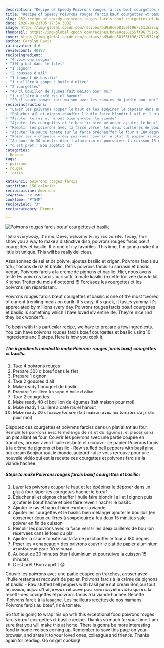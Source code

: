 ```yaml
---
description: "Recipe of Speedy Poivrons rouges farcis bœuf courgettes et basilic"
title: "Recipe of Speedy Poivrons rouges farcis bœuf courgettes et basilic"
slug: 952-recipe-of-speedy-poivrons-rouges-farcis-bouf-courgettes-et-basilic
date: 2020-09-21T05:17:54.303Z
image: https://img-global.cpcdn.com/recipes/bd9a0ce58155ff96/751x532cq70/poivrons-rouges-farcis-boeuf-courgettes-et-basilic-photo-principale-de-la-recette.jpg
thumbnail: https://img-global.cpcdn.com/recipes/bd9a0ce58155ff96/751x532cq70/poivrons-rouges-farcis-boeuf-courgettes-et-basilic-photo-principale-de-la-recette.jpg
cover: https://img-global.cpcdn.com/recipes/bd9a0ce58155ff96/751x532cq70/poivrons-rouges-farcis-boeuf-courgettes-et-basilic-photo-principale-de-la-recette.jpg
author: Carolyn Davis
ratingvalue: 4.6
reviewcount: 40193
recipeingredient:
- "4 poivrons rouges"
- "300 g buf dans le filet"
- "1 oignon"
- "2 gousses d ail"
- "1 bouquet de basilic"
- "1 cuillère à soupe d huile d olive"
- "2 courgettes"
- "40 cl bouillon de lgumes fait maison pour moi"
- "1 cuillère à café ras el hanout"
- "20 cl sauce tomate fait maison avec les tomates du jardin pour moi"
recipeinstructions:
- "Laver les poivrons couper le haut et les épépiner le déposer dans un plat à four râper les courgettes hacher le bœuf"
- "Éplucher ail et oignon chauffer l huile faire blondir l ail et l oignon puis ajouter le bœuf haché et bien faire revenir hacher le basilic"
- "Ajouter le ras el hanout bien enrober la viande"
- "Ajouter les courgettes et le basilic bien mélanger ajouter le bouillon (en conserver deux cuillères à soupe)cuire à feu doux 15 minutes saler poivrer en fin de cuisson"
- "Remplir les poivrons avec la farce verser les deux cuillères de bouillon réservées dans le fond du plat"
- "Ajouter la sauce tomate sur la farce préchauffer le four à 180 degrés"
- "Poser les « chapeaux » des poivrons couvrir le plat de papier aluminium et enfourner pour 30 minutes"
- "Au bout de 30 minutes ôter l aluminium et poursuivre la cuisson 15 minutes"
- "C est prêt ! Bon appétit 😋"
categories:
- Recipe
tags:
- poivrons
- rouges
- farcis

katakunci: poivrons rouges farcis 
nutrition: 150 calories
recipecuisine: American
preptime: "PT15M"
cooktime: "PT54M"
recipeyield: "3"
recipecategory: Dinner

---
```



![Poivrons rouges farcis bœuf courgettes et basilic](https://img-global.cpcdn.com/recipes/bd9a0ce58155ff96/751x532cq70/poivrons-rouges-farcis-boeuf-courgettes-et-basilic-photo-principale-de-la-recette.jpg)

Hello everybody, it's me, Dave, welcome to my recipe site. Today, I will show you a way to make a distinctive dish, poivrons rouges farcis bœuf courgettes et basilic. It is one of my favorites. This time, I'm gonna make it a little bit unique. This will be really delicious.

Assaisonnez de sel et de poivre, ajoutez basilic et origan. Poivrons farcis au tofu, flocons de riz et basilic, Petits poivrons farcis au sarrasin et basilic Vegan, Poivrons farcis à la crème de pignons et basilic. Hier, nous avons testé les poivrons farcis au risotto tomate basilic (recette trouvée dans le kit Kitchen Trotter du mois d&#39;octobre) !!! Farcissez les courgettes et les poivrons (en répartissant.

Poivrons rouges farcis bœuf courgettes et basilic is one of the most favored of current trending meals on earth. It's easy, it's quick, it tastes yummy. It's appreciated by millions every day. Poivrons rouges farcis bœuf courgettes et basilic is something which I have loved my entire life. They're nice and they look wonderful.


To begin with this particular recipe, we have to prepare a few ingredients. You can have poivrons rouges farcis bœuf courgettes et basilic using 10 ingredients and 9 steps. Here is how you cook it.

<!--inarticleads1-->

##### The ingredients needed to make Poivrons rouges farcis bœuf courgettes et basilic:

1. Take 4 poivrons rouges
1. Prepare 300 g bœuf dans le filet
1. Prepare 1 oignon
1. Take 2 gousses d ail
1. Make ready 1 bouquet de basilic
1. Prepare 1 cuillère à soupe d huile d olive
1. Take 2 courgettes
1. Make ready 40 cl bouillon de légumes (fait maison pour moi)
1. Make ready 1 cuillère à café ras el hanout
1. Make ready 20 cl sauce tomate (fait maison avec les tomates du jardin pour moi)


Disposez ces courgettes et poivrons farcies dans un plat allant au four. Remplir les poivrons avec le mélange de riz et de légumes, et placer dans un plat allant au four. Couvrir les poivrons avec une partie coupée en tranches, arroser avec l&#39;huile restante et recouvrir de papier. Poivrons farcis à la crème de pignons et basilic - Raw stuffed bell peppers with basil pine nut cream  Bonjour tout le monde, aujourd&#39;hui je vous retrouve pour une nouvelle vidéo qui est la recette des courgettes et poivrons farcis à la viande hachée. 

<!--inarticleads2-->

##### Steps to make Poivrons rouges farcis bœuf courgettes et basilic:

1. Laver les poivrons couper le haut et les épépiner le déposer dans un plat à four râper les courgettes hacher le bœuf
1. Éplucher ail et oignon chauffer l huile faire blondir l ail et l oignon puis ajouter le bœuf haché et bien faire revenir hacher le basilic
1. Ajouter le ras el hanout bien enrober la viande
1. Ajouter les courgettes et le basilic bien mélanger ajouter le bouillon (en conserver deux cuillères à soupe)cuire à feu doux 15 minutes saler poivrer en fin de cuisson
1. Remplir les poivrons avec la farce verser les deux cuillères de bouillon réservées dans le fond du plat
1. Ajouter la sauce tomate sur la farce préchauffer le four à 180 degrés
1. Poser les « chapeaux » des poivrons couvrir le plat de papier aluminium et enfourner pour 30 minutes
1. Au bout de 30 minutes ôter l aluminium et poursuivre la cuisson 15 minutes
1. C est prêt ! Bon appétit 😋


Couvrir les poivrons avec une partie coupée en tranches, arroser avec l&#39;huile restante et recouvrir de papier. Poivrons farcis à la crème de pignons et basilic - Raw stuffed bell peppers with basil pine nut cream  Bonjour tout le monde, aujourd&#39;hui je vous retrouve pour une nouvelle vidéo qui est la recette des courgettes et poivrons farcis à la viande hachée. Recette :Poivrons farcis à la lasagne. Les meilleurs recettes de nos mamans. Poivrons farcis au bœuf, riz &amp; tomate. 

So that is going to wrap this up with this exceptional food poivrons rouges farcis bœuf courgettes et basilic recipe. Thanks so much for your time. I am sure that you will make this at home. There is gonna be more interesting food in home recipes coming up. Remember to save this page on your browser, and share it to your loved ones, colleague and friends. Thanks again for reading. Go on get cooking!
